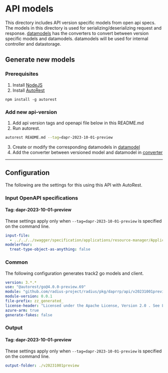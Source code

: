 # API models

This directory includes API version specific models from open api specs. The models in this directory is used for serializing/deserializing request and response. [datamodels](../datamodel/) has the converters to convert between version specific models and datamodels. datamodels will be used for internal controller and datastorage.

## Generate new models
### Prerequisites
1. Install [NodeJS](https://nodejs.org/)
2. Install [AutoRest](http://aka.ms/autorest)
```
npm install -g autorest
```

### Add new api-version

1. Add api version tags and openapi file below in this README.md
2. Run autorest.
```bash
autorest README.md --tag=dapr-2023-10-01-preview
```
3. Create or modify the corresponding datamodels in [datamodel](../datamodel/)
4. Add the converter between versioned model and datamodel in [converter](../datamodel/converter/)

---

## Configuration

The following are the settings for this using this API with AutoRest.

### Input OpenAPI specifications

#### Tag: dapr-2023-10-01-preview

These settings apply only when `--tag=dapr-2023-10-01-preview` is specified on the command line.

```yaml $(tag) == 'dapr-2023-10-01-preview'
input-file:
  - ../../../swagger/specification/applications/resource-manager/Applications.Dapr/preview/2023-10-01-preview/openapi.json
modelerfour: 
  treat-type-object-as-anything: false
```
### Common

The following configuration generates track2 go models and client.

```yaml $(tag) != ''
version: 3.*.*
use: "@autorest/go@4.0.0-preview.69"
module: "github.com/radius-project/radius/pkg/daprrp/api/v20231001preview"
module-version: 0.0.1
file-prefix: zz_generated_
license-header: "Licensed under the Apache License, Version 2.0 . See LICENSE in the repository root for license information.\nCode generated by Microsoft (R) AutoRest Code Generator.\nChanges may cause incorrect behavior and will be lost if the code is regenerated."
azure-arm: true
generate-fakes: false
```

### Output

#### Tag: dapr-2023-10-01-preview

These settings apply only when `--tag=dapr-2023-10-01-preview` is specified on the command line.

```yaml $(tag) == 'dapr-2023-10-01-preview'
output-folder: ./v20231001preview
```